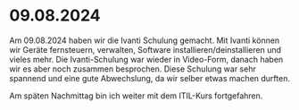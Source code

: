 # 09.08.2024

Am 09.08.2024 haben wir die Ivanti Schulung gemacht. Mit Ivanti können wir Geräte fernsteuern, verwalten, Software installieren/deinstallieren und 
vieles mehr. Die Ivanti-Schulung war wieder in Video-Form, danach haben wir es aber noch zusammen besprochen. Diese Schulung war sehr spannend und 
eine gute Abwechslung, da wir selber etwas machen durften.

Am späten Nachmittag bin ich weiter mit dem ITIL-Kurs fortgefahren. 